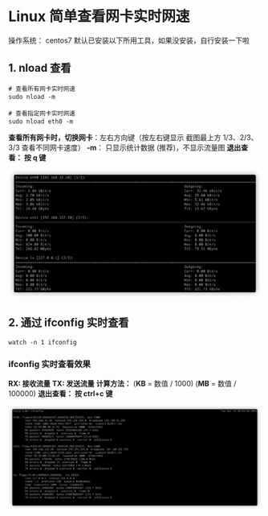 # Linux 简单查看网卡实时网速

操作系统： centos7
默认已安装以下所用工具，如果没安装，自行安装一下啦

## 1. nload 查看
```
# 查看所有网卡实时网速
sudo nload -m 

# 查看指定网卡实时网速
sudo nload eth0 -m
```

**查看所有网卡时，切换网卡**：左右方向键（按左右键显示 截图最上方 1/3、2/3、3/3 查看不同网卡速度）
**-m**： 只显示统计数据 (推荐)，不显示流量图
**退出查看： 按 q 键**

![img](assets/watermark,type_d3F5LXplbmhlaQ,shadow_50,text_Q1NETiBAQ2hvbi5XYW5n,size_20,color_FFFFFF,t_70,g_se,x_16.png)

## 2. 通过 ifconfig 实时查看

```
watch -n 1 ifconfig
```

### ifconfig 实时查看效果

**RX: 接收流量**
**TX: 发送流量**
**计算方法：** (**KB** = 数值 / 1000) (**MB** = 数值 / 100000)
**退出查看： 按 ctrl+c 键**

![img](assets/watermark,type_d3F5LXplbmhlaQ,shadow_50,text_Q1NETiBAQ2hvbi5XYW5n,size_20,color_FFFFFF,t_70,g_se,x_16-16569890101131.png)